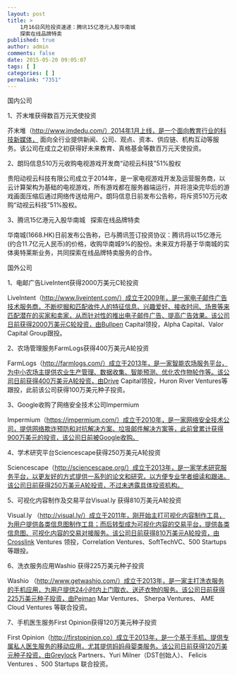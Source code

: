 ```yaml
---
layout: post
title: >
    1月16日风险投资速递：腾讯15亿港元入股华南城
    探索在线品牌特卖
published: true
author: admin
comments: false
date: 2015-05-20 09:05:07
tags: [ ]
categories: [ ]
permalink: "7351"
---
```



国内公司

1、芥末堆获得数百万元天使投资

芥末堆（http://www.jmdedu.com/）2014年1月上线，是一个面向教育行业的科技新媒体， 面向全行业提供新闻、公司、观点、资本、供应链、机构互动等服务。该公司在成立之初获得好未来教育、真格基金等数百万元天使投资。

2、朗玛信息510万元收购电视游戏开发商“动视云科技”51%股权

贵阳动视云科技有限公司成立于2014年，是一家电视游戏开发及运营服务商，以云计算架构为基础的电视游戏，所有游戏都在服务器端运行，并将渲染完毕后的游戏画面压缩后通过网络传送给用户。朗玛信息日前发布公告称，将斥资510万元收购“动视云科技”51%股权。

3、腾讯15亿港元入股华南城   探索在线品牌特卖

华南城(1668.HK)日前发布公告称，已与腾讯签订投资协议：腾讯将以15亿港元(约合11.7亿元人民币)的价格，收购华南城9%的股份。未来双方将基于华南城的实体奥特莱斯业务，共同探索在线品牌特卖服务的合作。

国外公司

1、电邮广告LiveIntent获得2000万美元C轮投资

LiveIntent（http://www.liveintent.com/）成立于2009年，是一家电子邮件广告技术服务商，不断挖掘和匹配收件人的特征信息、兴趣爱好、接收时间、场景等来匹配潜在的买家和卖家，从而针对性的推出电子邮件广告、提高广告效果。该公司日前获得2000万美元C轮投资，由Bullpen Capital领投，Alpha Capital、Valor Capital Group跟投。

2、农场管理服务FarmLogs获得400万美元A轮投资

FarmLogs（http://farmlogs.com/）成立于2013年，是一家智能农场服务平台，为中小农场主提供农业生产管理、数据收集、智能预测、优化农作物轮作等。该公司日前获得400万美元A轮投资，由Drive Capital领投，Huron River Ventures等跟投，此前该公司获得100万美元种子投资。

3、Google收购了网络安全技术公司Impermium

Impermium（https://impermium.com/）成立于2010年，是一家网络安全技术公司，提供网络欺诈预防和对抗解决方案、垃圾邮件解决方案等，此前曾累计获得900万美元的投资，该公司日前被Google收购。

4、学术研究平台Sciencescape获得250万美元A轮投资

Sciencescape（http://sciencescape.org/）成立于2013年，是一家学术研究服务平台，以更友好的方式提供一系列的论文和研究，以方便专业学者细读和跟进。该公司日前获得250万美元A轮投资，不过未透露具体投资机构。

5、可视化内容制作及交易平台Visual.ly 获得810万美元A轮投资

Visual.ly （http://visual.ly/）成立于2011年，刚开始主打可视化内容制作工具，为用户提供各类信息图制作工具；而后转型成为可视化内容的交易平台，提供各类信息图、可视化内容的交易对接服务。该公司日前获得810万美元A轮投资，由Crosslink Ventures 领投，Correlation Ventures、SoftTechVC、500 Startups等跟投。

6、洗衣服务应用Washio 获得225万美元种子投资

Washio （http://www.getwashio.com/）成立于2013年，是一家主打洗衣服务的手机应用，为用户提供24小时内上门取衣、送还衣物的服务。该公司日前获得225万美元种子投资，由Pejman Mar Ventures、 Sherpa Ventures、 AME Cloud Ventures 等联合投资。

7、手机医生服务First Opinion获得120万美元种子投资

First Opinion（http://firstopinion.co）成立于2013年，是一个基于手机、提供专属私人医生服务的移动应用，尤其提供妈妈母婴类服务。该公司日前获得120万美元种子投资，由Greylock Partners、Yuri Milner（DST创始人）、 Felicis Ventures 、500 Startups 联合投资。